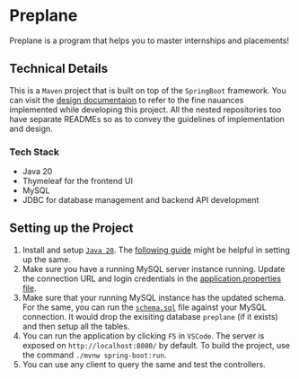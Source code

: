 # Preplane

Preplane is a program that helps you to master internships and placements!

## Technical Details

This is a `Maven` project that is built on top of the `SpringBoot` framework. You can visit the [design documentaion](./DESIGN.md) to refer to the fine nauances implemented while developing this project. All the nested repositories too have separate READMEs so as to convey the guidelines of implementation and design.

### Tech Stack

- Java 20
- Thymeleaf for the frontend UI
- MySQL
- JDBC for database management and backend API development

## Setting up the Project

1. Install and setup [`Java 20`](https://www.oracle.com/in/java/technologies/downloads/). The [following guide](https://ubuntuhandbook.org/index.php/2022/03/install-jdk-18-ubuntu/) might be helpful in setting up the same.
2. Make sure you have a running MySQL server instance running. Update the connection URL and login credentials in the [application.properties file](./src/main/resources/application.properties).
3. Make sure that your running MySQL instance has the updated schema. For the same, you can run the [`schema.sql`](./src/main/resources/schema.sql) file against your MySQL connection. It would drop the exisiting database `preplane` (if it exists) and then setup all the tables.
4. You can run the application by clicking `F5` in `VSCode`. The server is exposed on `http://localhost:8080/` by default. To build the project, use the command `./mvnw spring-boot:run`.
5. You can use any client to query the same and test the controllers.
